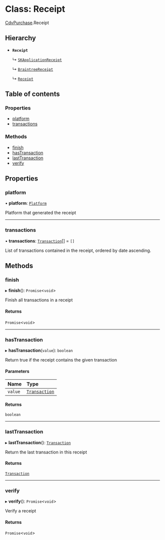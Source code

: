 # Class: Receipt

[CdvPurchase](../modules/CdvPurchase.md).Receipt

## Hierarchy

- **`Receipt`**

  ↳ [`SKApplicationReceipt`](CdvPurchase.AppleAppStore.SKApplicationReceipt.md)

  ↳ [`BraintreeReceipt`](CdvPurchase.Braintree.BraintreeReceipt.md)

  ↳ [`Receipt`](CdvPurchase.GooglePlay.Receipt.md)

## Table of contents

### Properties

- [platform](CdvPurchase.Receipt.md#platform)
- [transactions](CdvPurchase.Receipt.md#transactions)

### Methods

- [finish](CdvPurchase.Receipt.md#finish)
- [hasTransaction](CdvPurchase.Receipt.md#hastransaction)
- [lastTransaction](CdvPurchase.Receipt.md#lasttransaction)
- [verify](CdvPurchase.Receipt.md#verify)

## Properties

### platform

• **platform**: [`Platform`](../enums/CdvPurchase.Platform.md)

Platform that generated the receipt

___

### transactions

• **transactions**: [`Transaction`](CdvPurchase.Transaction.md)[] = `[]`

List of transactions contained in the receipt, ordered by date ascending.

## Methods

### finish

▸ **finish**(): `Promise`\<`void`\>

Finish all transactions in a receipt

#### Returns

`Promise`\<`void`\>

___

### hasTransaction

▸ **hasTransaction**(`value`): `boolean`

Return true if the receipt contains the given transaction

#### Parameters

| Name | Type |
| :------ | :------ |
| `value` | [`Transaction`](CdvPurchase.Transaction.md) |

#### Returns

`boolean`

___

### lastTransaction

▸ **lastTransaction**(): [`Transaction`](CdvPurchase.Transaction.md)

Return the last transaction in this receipt

#### Returns

[`Transaction`](CdvPurchase.Transaction.md)

___

### verify

▸ **verify**(): `Promise`\<`void`\>

Verify a receipt

#### Returns

`Promise`\<`void`\>
